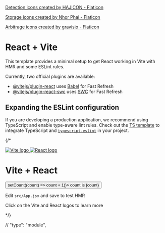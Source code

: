 <a href="https://www.flaticon.com/free-icons/detection" title="detection icons">Detection icons created by HAJICON - Flaticon</a>

<a href="https://www.flaticon.com/free-icons/storage" title="storage icons">Storage icons created by Nhor Phai - Flaticon</a>

<a href="https://www.flaticon.com/free-icons/arbitrage" title="arbitrage icons">Arbitrage icons created by gravisio - Flaticon</a>

# React + Vite

This template provides a minimal setup to get React working in Vite with HMR and some ESLint rules.

Currently, two official plugins are available:

- [@vitejs/plugin-react](https://github.com/vitejs/vite-plugin-react/blob/main/packages/plugin-react/README.md) uses [Babel](https://babeljs.io/) for Fast Refresh
- [@vitejs/plugin-react-swc](https://github.com/vitejs/vite-plugin-react-swc) uses [SWC](https://swc.rs/) for Fast Refresh

## Expanding the ESLint configuration

If you are developing a production application, we recommend using TypeScript and enable type-aware lint rules. Check out the [TS template](https://github.com/vitejs/vite/tree/main/packages/create-vite/template-react-ts) to integrate TypeScript and [`typescript-eslint`](https://typescript-eslint.io) in your project.




{/* <div>
<a href="https://vite.dev" target="_blank">
  <img src={viteLogo} className="logo" alt="Vite logo" />
</a>
<a href="https://react.dev" target="_blank">
  <img src={reactLogo} className="logo react" alt="React logo" />
</a>
</div>
<h1>Vite + React</h1>
<div className="card">
<button onClick={() => setCount((count) => count + 1)}>
  count is {count}
</button>
<p>
  Edit <code>src/App.jsx</code> and save to test HMR
</p>
</div>
<p className="read-the-docs">
Click on the Vite and React logos to learn more
</p> */}





// "type": "module",